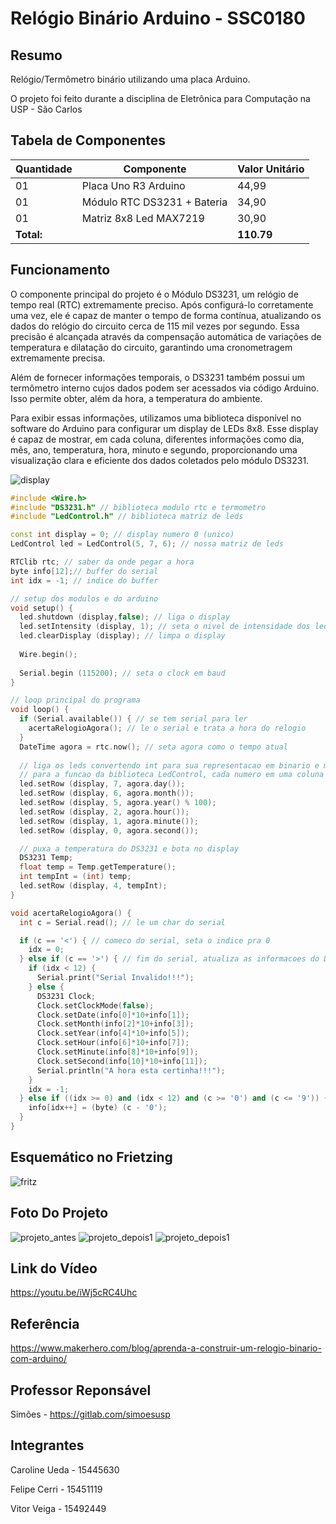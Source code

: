 # Relógio Binário Arduino - SSC0180

## Resumo
Relógio/Termômetro binário utilizando uma placa Arduino.

O projeto foi feito durante a disciplina de Eletrônica para Computação na USP - São Carlos

## Tabela de Componentes
| Quantidade | Componente | Valor Unitário |
|------------|------------|-------|
| 01 | Placa Uno R3 Arduino | 44,99 |
| 01 | Módulo RTC DS3231 + Bateria | 34,90 |
| 01 | Matriz 8x8 Led MAX7219 | 30,90 |
|**Total:** |  | **110.79** |

## Funcionamento
O componente principal do projeto é o Módulo DS3231, um relógio de tempo real (RTC) extremamente preciso. Após configurá-lo corretamente uma vez, ele é capaz de manter o tempo de forma contínua, atualizando os dados do relógio do circuito cerca de 115 mil vezes por segundo. Essa precisão é alcançada através da compensação automática de variações de temperatura e dilatação do circuito, garantindo uma cronometragem extremamente precisa.

Além de fornecer informações temporais, o DS3231 também possui um termômetro interno cujos dados podem ser acessados via código Arduino. Isso permite obter, além da hora, a temperatura do ambiente.

Para exibir essas informações, utilizamos uma biblioteca disponível no software do Arduino para configurar um display de LEDs 8x8. Esse display é capaz de mostrar, em cada coluna, diferentes informações como dia, mês, ano, temperatura, hora, minuto e segundo, proporcionando uma visualização clara e eficiente dos dados coletados pelo módulo DS3231.

![display](display.png)

```cpp
#include <Wire.h>
#include "DS3231.h" // biblioteca modulo rtc e termometro
#include "LedControl.h" // biblioteca matriz de leds

const int display = 0; // display numero 0 (unico)
LedControl led = LedControl(5, 7, 6); // nossa matriz de leds

RTClib rtc; // saber da onde pegar a hora
byte info[12];// buffer do serial
int idx = -1; // indice do buffer

// setup dos modulos e do arduino
void setup() {
  led.shutdown (display,false); // liga o display
  led.setIntensity (display, 1); // seta o nivel de intensidade dos leds
  led.clearDisplay (display); // limpa o display
 
  Wire.begin();
 
  Serial.begin (115200); // seta o clock em baud
}

// loop principal do programa
void loop() {
  if (Serial.available()) { // se tem serial para ler
    acertaRelogioAgora(); // le o serial e trata a hora do relogio
  }
  DateTime agora = rtc.now(); // seta agora como o tempo atual
  
  // liga os leds convertendo int para sua representacao em binario e mandando
  // para a funcao da biblioteca LedControl, cada numero em uma coluna
  led.setRow (display, 7, agora.day());
  led.setRow (display, 6, agora.month());
  led.setRow (display, 5, agora.year() % 100);
  led.setRow (display, 2, agora.hour());
  led.setRow (display, 1, agora.minute());
  led.setRow (display, 0, agora.second());

  // puxa a temperatura do DS3231 e bota no display
  DS3231 Temp;
  float temp = Temp.getTemperature();
  int tempInt = (int) temp;
  led.setRow (display, 4, tempInt);
}

void acertaRelogioAgora() {
  int c = Serial.read(); // le um char do serial

  if (c == '<') { // comeco do serial, seta o indice pra 0
    idx = 0;
  } else if (c == '>') { // fim do serial, atualiza as informacoes do DS3231
    if (idx < 12) {
      Serial.print("Serial Invalido!!!");
    } else {
      DS3231 Clock;
      Clock.setClockMode(false);
      Clock.setDate(info[0]*10+info[1]);
      Clock.setMonth(info[2]*10+info[3]);
      Clock.setYear(info[4]*10+info[5]);
      Clock.setHour(info[6]*10+info[7]);
      Clock.setMinute(info[8]*10+info[9]);
      Clock.setSecond(info[10]*10+info[11]);
      Serial.println("A hora esta certinha!!!");
    }
    idx = -1;
  } else if ((idx >= 0) and (idx < 12) and (c >= '0') and (c <= '9')) { // guarda os numeros do serial em um vetor
    info[idx++] = (byte) (c - '0');
  }
}
```

## Esquemático no Frietzing
![fritz](fritz.png)

## Foto Do Projeto
![projeto_antes](antes.jpeg)
![projeto_depois1](foto2.jpg)
![projeto_depois1](foto1.jpeg)

## Link do Vídeo
https://youtu.be/iWj5cRC4Uhc

## Referência
https://www.makerhero.com/blog/aprenda-a-construir-um-relogio-binario-com-arduino/

## Professor Reponsável
Simões - https://gitlab.com/simoesusp

## Integrantes
Caroline Ueda - 15445630

Felipe Cerri - 15451119

Vitor Veiga - 15492449
